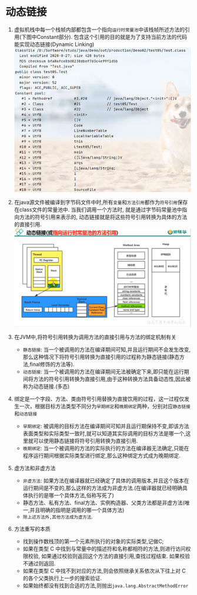 # 动态链接

1. 虚拟机栈中每一个栈帧内部都包含一个指向`运行时常量池`中该栈帧所述方法的引用(下图中Constant部分). 包含这个引用的目的就是为了支持当前方法的代码能实现动态链接(Dynamic Linking)![字节码常量池](./img/字节码常量池.jpg)

2. 在java源文件被编译到字节码文件中时,所有`变量`和`方法引用`都作为`符号引用`保存在class文件的常量池中. 当我们调用一个方法时, 就是通过字节码常量池中指向方法的符号引用来表示的, 动态链接就是将这些符号引用转换为具体的方法的直接引用.![动态链接](./img/动态链接.jpg)

3. 在JVM中,将符号引用转换为调用方法的直接引用与方法的绑定机制有关
    - `静态链接`: 当一个被调用的方法在编译期间可知,并且运行期间不会发生改变,那么这种情况下将符号引用转换为直接引用的过程称为静态链接(静态方法,final修饰的方法等).
    - `动态链接`: 当一个被调用的方法在编译期间无法被确定下来,即只能在运行期间将方法的符号引用转换为直接引用,由于这种转换方法具备动态性,因此被称为动态链接.(多态)

4. 绑定是一个字段、方法、类由符号引用替换为直接饮用的过程，这一过程仅发生一次，根据目标方法类型不同分为`早期绑定`和`晚期绑定`两种，分别对应`静态链接`和`动态链接`
    - `早期绑定`: 被调用的目标方法在编译期间可知并且运行期保持不变,即该方法表面类型和实际类型一致时,就可以知道其实际调用的目标方法是哪一个,这里就可以使用静态链接将符号引用转换为直接引用.
    - `晚期绑定`: 当一个被调用的方法的实际执行的方法在编译器无法确定,只能在程序运行期间根据实际类型进行绑定,那么这种绑定方式成为晚期绑定.

5. 虚方法和非虚方法
    - `非虚方法`: 如果方法在编译器就已经确定了具体的调用版本,并且这个版本在运行期间是不变的,那么这样的方法成为非虚方法.(在编译器就已经明确具体执行的是哪一个具体方法,俗称写死了)
    - 静态方法、私有方法、final方法、实例构造器、父类方法都是非虚方法(唯一,并且明确的指明是调用的哪一个具体方法)
    - `除上述方法外,其他方法成为虚方法`.

6. 方法重写的本质
    - 找到操作数栈顶的第一个元素所执行的对象的实际类型,记做C;
    - 如果在类型 C 中找到与常量中的描述符和名称都相符的方法,则进行访问权限校验, 如果通过校验则返回这个方法的直接引用,查找过程结束. 如果校验不通过则返回.
    - 如果在类型 C 中找不到对应的方法,则会依照继承关系依次从下往上对 C 的各个父类执行上一步的搜索验证. 
    - 如果始终都没有找到合适的方法,则抛出`java.lang.AbstractMethodError`